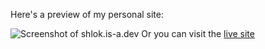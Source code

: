 Here's a preview of my personal site:


![Screenshot of shlok.is-a.dev](https://api.pikwy.com/web/64571436feaf892f564a3942.png)
Or you can visit the [live site](https://www.shlok.is-a.dev)

<!---
PlaceInSpace/PlaceInSpace is a ✨ special ✨ repository because its `README.md` (this file) appears on your GitHub profile.
You can click the Preview link to take a look at your changes.
--->
